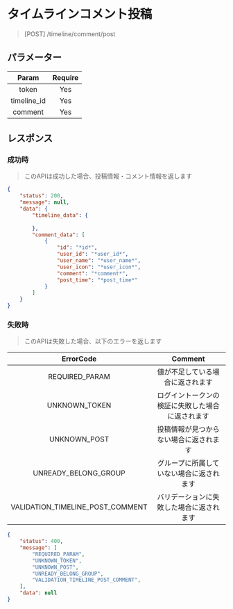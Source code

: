 # タイムラインコメント投稿
> [POST] /timeline/comment/post
## パラメーター

|   Param  | Require |
|:--------:|:-------:|
|   token  |   Yes   |
| timeline_id |   Yes   |
|  comment |    Yes   |
## レスポンス
### 成功時
> このAPIは成功した場合、投稿情報・コメント情報を返します
```JSON
{
    "status": 200,
    "message": null,
    "data": {
        "timeline_data": {
            
        },
        "comment_data": [
            {
                "id": "*id*",
                "user_id": "*user_id*",
                "user_name": "*user_name*",
                "user_icon": "*user_icon*",
                "comment": "*comment*",
                "post_time": "*post_time*"
            }
        ]
    }
}
```
### 失敗時
> このAPIは失敗した場合、以下のエラーを返します

|             ErrorCode            |                              Comment                             |
|:--------------------------------:|:----------------------------------------------------------------:|
|          REQUIRED_PARAM          |                 値が不足している場合に返されます                 |
|           UNKNOWN_TOKEN          |         ログイントークンの検証に失敗した場合に返されます         |
| UNKNOWN_POST                    | 投稿情報が見つからない場合に返されます                       |
| UNREADY_BELONG_GROUP             | グループに所属していない場合に返されます                         |
| VALIDATION_TIMELINE_POST_COMMENT |             バリデーションに失敗した場合に返されます             |
``` JSON
{
    "status": 400,
    "message": [
        "REQUIRED_PARAM",
        "UNKNOWN_TOKEN",
        "UNKNOWN_POST",
        "UNREADY_BELONG_GROUP",
        "VALIDATION_TIMELINE_POST_COMMENT",
    ],
    "data": null
}
```